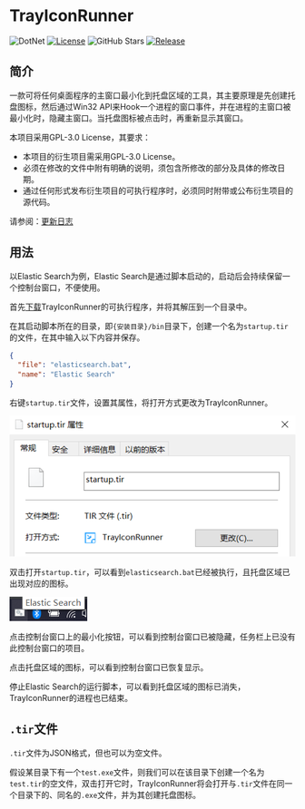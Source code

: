 # TrayIconRunner

![DotNet](https://img.shields.io/badge/.Net%20Framework-4.7.2-brightgreen?logo=dotnet)
[![License](https://img.shields.io/github/license/kosaka-bun/tray-icon-runner?label=License&color=blue&logo=GitHub)](./LICENSE)
![GitHub Stars](https://img.shields.io/github/stars/kosaka-bun/tray-icon-runner?label=Stars&logo=GitHub)
[![Release](https://img.shields.io/github/release/kosaka-bun/tray-icon-runner?label=Release&logo=GitHub)](../../releases)

## 简介
一款可将任何桌面程序的主窗口最小化到托盘区域的工具，其主要原理是先创建托盘图标，然后通过Win32 API来Hook一个进程的窗口事件，并在进程的主窗口被最小化时，隐藏主窗口。当托盘图标被点击时，再重新显示其窗口。

本项目采用GPL-3.0 License，其要求：

- 本项目的衍生项目需采用GPL-3.0 License。
- 必须在修改的文件中附有明确的说明，须包含所修改的部分及具体的修改日期。
- 通过任何形式发布衍生项目的可执行程序时，必须同时附带或公布衍生项目的源代码。

请参阅：[更新日志](./docs/changelog.md)

## 用法
以Elastic Search为例，Elastic Search是通过脚本启动的，启动后会持续保留一个控制台窗口，不便使用。

首先[下载](../../releases/latest)TrayIconRunner的可执行程序，并将其解压到一个目录中。

在其启动脚本所在的目录，即`{安装目录}/bin`目录下，创建一个名为`startup.tir`的文件，在其中输入以下内容并保存。

```json
{
  "file": "elasticsearch.bat",
  "name": "Elastic Search"
}
```

右键`startup.tir`文件，设置其属性，将打开方式更改为TrayIconRunner。

![](./docs/img/1.png)

双击打开`startup.tir`，可以看到`elasticsearch.bat`已经被执行，且托盘区域已出现对应的图标。

![](./docs/img/2.png)

点击控制台窗口上的最小化按钮，可以看到控制台窗口已被隐藏，任务栏上已没有此控制台窗口的项目。

点击托盘区域的图标，可以看到控制台窗口已恢复显示。

停止Elastic Search的运行脚本，可以看到托盘区域的图标已消失，TrayIconRunner的进程也已结束。

## `.tir`文件
`.tir`文件为JSON格式，但也可以为空文件。

假设某目录下有一个`test.exe`文件，则我们可以在该目录下创建一个名为`test.tir`的空文件，双击打开它时，TrayIconRunner将会打开与`.tir`文件在同一个目录下的、同名的`.exe`文件，并为其创建托盘图标。
